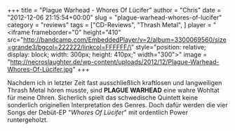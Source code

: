 +++
title = "Plague Warhead - Whores Of Lücifer"
author = "Chris"
date = "2012-12-06 21:15:54+00:00"
slug = "plague-warhead-whores-of-lucifer"
category = "reviews"
tags = ["CD-Reviews", "Thrash Metal", ]
player = "<iframe frameborder=\"0\" height=\"410\" src=\"http://bandcamp.com/EmbeddedPlayer/v=2/album=3300069560/size=grande3/bgcol=222222/linkcol=FFFFFF/\" style=\"position: relative; display: block; width: 300px; height: 410px;\" width=\"300\"></iframe>"
image = "http://necroslaughter.de/wp-content/uploads/2012/12/Plague-Warhead-Whores-Of-Lücifer.jpg"
+++

Nachdem ich in letzter Zeit fast ausschließlich kraftlosen und langweiligen Thrash Metal hören musste, sind **PLAGUE WARHEAD** eine wahre Wohltat für meine Ohren. Sicherlich spielt das schwedische Quintett keine sonderlich originellen Interpretation des Genres. Doch dafür werden die vier Songs der Debüt-EP "_Whores Of Lücifer_" mit ordentlich Power runtergeholzt.

